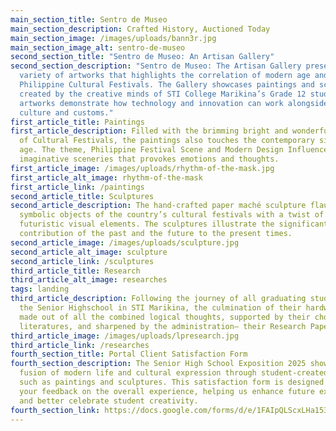 ```yaml
---
main_section_title: Sentro de Museo
main_section_description: Crafted History, Auctioned Today
main_section_image: /images/uploads/bann3r.jpg
main_section_image_alt: sentro-de-museo
second_section_title: "Sentro de Museo: An Artisan Gallery"
second_section_description: "Sentro de Museo: The Artisan Gallery presents a
  variety of artworks that highlights the correlation of modern age and the
  Philippine Cultural Festivals. The Gallery showcases paintings and sculptures
  created by the creative minds of STI College Marikina’s Grade 12 students. The
  artworks demonstrate how technology and innovation can work alongside of
  culture and customs."
first_article_title: Paintings
first_article_description: Filled with the brimming bright and wonderful colors
  of Cultural Festivals, the paintings also touches the contemporary side of the
  age. The theme, Philippine Festival Scene and Modern Design Influence depicts
  imaginative sceneries that provokes emotions and thoughts.
first_article_image: /images/uploads/rhythm-of-the-mask.jpg
first_article_alt_image: rhythm-of-the-mask
first_article_link: /paintings
second_article_title: Sculptures
second_article_description: The hand-crafted paper maché sculpture flaunts the
  symbolic objects of the country’s cultural festivals with a twist of
  futuristic visual elements. The sculptures illustrate the significant
  contribution of the past and the future to the present times.
second_article_image: /images/uploads/sculpture.jpg
second_article_alt_image: sculpture
second_article_link: /sculptures
third_article_title: Research
third_article_alt_image: researches
tags: landing
third_article_description: Following the journey of all graduating students of
  the Senior Highschool in STI Marikina, the culmination of their hardworks—
  made out of all the combined logical thoughts, supported by their chosen
  literatures, and sharpened by the administration— their Research Papers.
third_article_image: /images/uploads/lpresearch.jpg
third_article_link: /researches
fourth_section_title: Portal Client Satisfaction Form
fourth_section_description: The Senior High School Exposition 2025 showcases the
  fusion of modern life and cultural expression through student-created artworks
  such as paintings and sculptures. This satisfaction form is designed to gather
  your feedback on the overall experience, helping us enhance future exhibitions
  and better celebrate student creativity.
fourth_section_link: https://docs.google.com/forms/d/e/1FAIpQLScxLHa153O3MHVziACL46e_w-4Z8KZAaziqCdDg7ADbjCktmw/viewform
---
```

